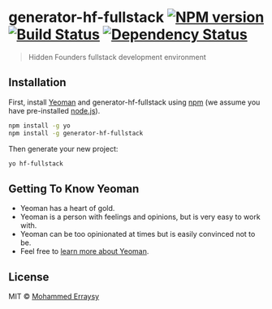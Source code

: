 # generator-hf-fullstack [![NPM version][npm-image]][npm-url] [![Build Status][travis-image]][travis-url] [![Dependency Status][daviddm-image]][daviddm-url]
> Hidden Founders fullstack development environment

## Installation

First, install [Yeoman](http://yeoman.io) and generator-hf-fullstack using [npm](https://www.npmjs.com/) (we assume you have pre-installed [node.js](https://nodejs.org/)).

```bash
npm install -g yo
npm install -g generator-hf-fullstack
```

Then generate your new project:

```bash
yo hf-fullstack
```

## Getting To Know Yeoman

 * Yeoman has a heart of gold.
 * Yeoman is a person with feelings and opinions, but is very easy to work with.
 * Yeoman can be too opinionated at times but is easily convinced not to be.
 * Feel free to [learn more about Yeoman](http://yeoman.io/).

## License

MIT © [Mohammed Erraysy]()


[npm-image]: https://badge.fury.io/js/generator-hf-fullstack.svg
[npm-url]: https://npmjs.org/package/generator-hf-fullstack
[travis-image]: https://travis-ci.org/hiddenfounders/generator-hf-fullstack.svg?branch=master
[travis-url]: https://travis-ci.org/hiddenfounders/generator-hf-fullstack
[daviddm-image]: https://david-dm.org/hiddenfounders/generator-hf-fullstack.svg?theme=shields.io
[daviddm-url]: https://david-dm.org/hiddenfounders/generator-hf-fullstack
